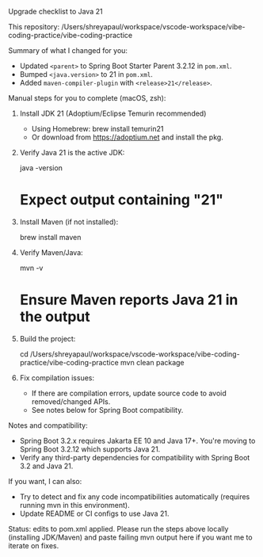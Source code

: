 Upgrade checklist to Java 21

This repository: /Users/shreyapaul/workspace/vscode-workspace/vibe-coding-practice/vibe-coding-practice

Summary of what I changed for you:
- Updated `<parent>` to Spring Boot Starter Parent 3.2.12 in `pom.xml`.
- Bumped `<java.version>` to 21 in `pom.xml`.
- Added `maven-compiler-plugin` with `<release>21</release>`.

Manual steps for you to complete (macOS, zsh):

1. Install JDK 21 (Adoptium/Eclipse Temurin recommended)
   - Using Homebrew:
     brew install temurin21
   - Or download from https://adoptium.net and install the pkg.

2. Verify Java 21 is the active JDK:

   java -version
   # Expect output containing "21"

3. Install Maven (if not installed):

   brew install maven

4. Verify Maven/Java:

   mvn -v
   # Ensure Maven reports Java 21 in the output

5. Build the project:

   cd /Users/shreyapaul/workspace/vscode-workspace/vibe-coding-practice/vibe-coding-practice
   mvn clean package

6. Fix compilation issues:
   - If there are compilation errors, update source code to avoid removed/changed APIs.
   - See notes below for Spring Boot compatibility.

Notes and compatibility:
- Spring Boot 3.2.x requires Jakarta EE 10 and Java 17+. You're moving to Spring Boot 3.2.12 which supports Java 21.
- Verify any third-party dependencies for compatibility with Spring Boot 3.2 and Java 21.

If you want, I can also:
- Try to detect and fix any code incompatibilities automatically (requires running mvn in this environment).
- Update README or CI configs to use Java 21.

Status: edits to pom.xml applied. Please run the steps above locally (installing JDK/Maven) and paste failing mvn output here if you want me to iterate on fixes.
